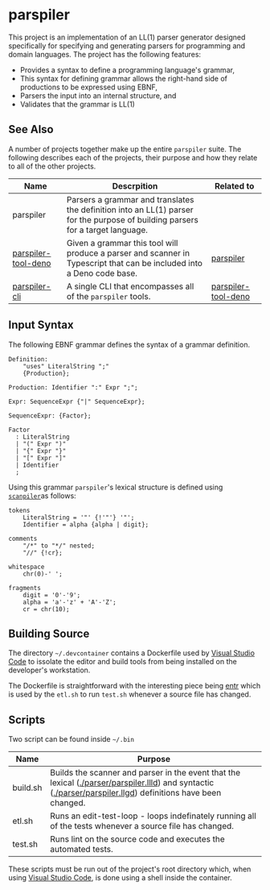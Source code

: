 # parspiler

This project is an implementation of an LL(1) parser generator designed specifically for specifying and generating parsers for programming and domain languages.  The project has the following features:

- Provides a syntax to define a programming language's grammar,
- This syntax for defining grammar allows the right-hand side of productions to be expressed using EBNF,
- Parsers the input into an internal structure, and
- Validates that the grammar is LL(1)

## See Also

A number of projects together make up the entire `parspiler` suite.  The following describes each of the projects, their purpose and how they relate to all of the other projects.

| Name | Descrpition | Related to |
|------|-------------|------------|
| parspiler | Parsers a grammar and translates the definition into an LL(1) parser for the purpose of building parsers for a target language. |  |
| [parspiler-tool-deno](https://github.com/littlelanguages/parspiler-tool-deno) | Given a grammar this tool will produce a parser and scanner in Typescript that can be included into a Deno code base. | [parspiler](https://github.com/littlelanguages/parspiler) |
| [parspiler-cli](https://github.com/littlelanguages/parspiler-cli) | A single CLI that encompasses all of the `parspiler` tools. | [parspiler-tool-deno](https://github.com/littlelanguages/parspiler-tool-deno) |


## Input Syntax

The following EBNF grammar defines the syntax of a grammar definition.

```
Definition: 
    "uses" LiteralString ";"
    {Production};
    
Production: Identifier ":" Expr ";";

Expr: SequenceExpr {"|" SequenceExpr};

SequenceExpr: {Factor};

Factor
  : LiteralString
  | "(" Expr ")"
  | "{" Expr "}"
  | "[" Expr "]"
  | Identifier
  ;
```

Using this grammar `parspiler`'s lexical structure is defined using [`scanpiler`](https://github.com/littlelanguages/scanpiler)as follows:

```
tokens
    LiteralString = '"' {!'"'} '"';
    Identifier = alpha {alpha | digit};

comments
    "/*" to "*/" nested;
    "//" {!cr};

whitespace
    chr(0)-' ';

fragments
    digit = '0'-'9';
    alpha = 'a'-'z' + 'A'-'Z';
    cr = chr(10);
```

## Building Source

The directory `~/.devcontainer` contains a Dockerfile used by [Visual Studio Code](https://code.visualstudio.com) to issolate the editor and build tools from being installed on the developer's workstation.

The Dockerfile is straightforward with the interesting piece being [entr](https://github.com/eradman/entr/) which is used by the `etl.sh` to run `test.sh` whenever a source file has changed.

## Scripts

Two script can be found inside `~/.bin`

| Name   | Purpose |
|--------|----------------------------------|
| build.sh | Builds the scanner and parser in the event that the lexical ([./parser/parspiler.llld](./parser/parspiler.llld)) and syntactic ([./parser/parspiler.llgd](./parser/parspiler.llgd)) definitions have been changed. |
| etl.sh | Runs an edit-test-loop - loops indefinately running all of the tests whenever a source file has changed. |
| test.sh | Runs lint on the source code and executes the automated tests. |

These scripts must be run out of the project's root directory which, when using [Visual Studio Code](https://code.visualstudio.com), is done using a shell inside the container.